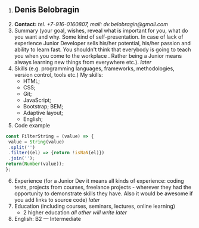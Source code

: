 1. ## **Denis Belobragin**
2. **Contact:**
_tel. +7-916-0160807,_
_mail: dv.belobragin@gmail.com_
3. Summary (your goal, wishes, reveal what is important for you, what do you want and why.
   Some kind of self-presentation. In case of lack of experience Junior Developer sells his/her potential, his/her passion and ability to learn fast. You shouldn't think that everybody is going to teach you when you come to the workplace . Rather being a Junior means always
   learning new things from everywhere etc.).
   _later_
4. Skills (e.g. programming languages, frameworks, methodologies, version control, tools etc.)
   My skills:
   * HTML;
   * CSS;
   * Git;
   * JavaScript;
   * Bootstrap; BEМ;
   * Adaptive layout;
   * English;
5. Code example
```javascript
const FilterString = (value) => {
 value = String(value)
 .split('')
 .filter((el) => {return !isNaN(el)})
 .join('');
return(Number(value));
};
```
6. Experience (for a Junior Dev it means all kinds of experience: coding tests, projects from courses,
   freelance projects - wherever they had the opportunity to demonstrate skills they have.
   Also it would be awesome if you add links to source code)
   _later_
7. Education (including courses, seminars, lectures, online learning)
   * 2 higher education 
   _all other will write later_
8. English: B2 — Intermediate
